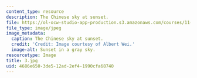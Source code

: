 ```yaml
---
content_type: resource
description: The Chinese sky at sunset.
file: https://ol-ocw-studio-app-production.s3.amazonaws.com/courses/11-307-beijing-urban-design-studio-summer-2006/4686e6503de512ad2ef41990cfa68740_3.jpg
file_type: image/jpeg
image_metadata:
  caption: The Chinese sky at sunset.
  credit: 'Credit: Image courtesy of Albert Wei.'
  image-alt: Sunset in a gray sky.
resourcetype: Image
title: 3.jpg
uid: 4686e650-3de5-12ad-2ef4-1990cfa68740
---
```

